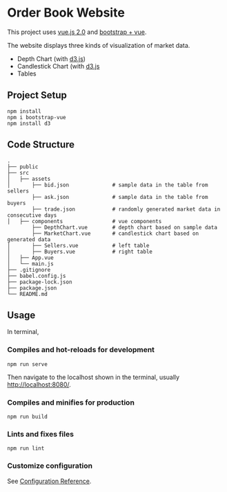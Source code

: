 # Order Book Website

This project uses [vue.js 2.0](https://vuejs.org/) and [bootstrap + vue](https://bootstrap-vue.js.org/).

The website displays three kinds of visualization of market data.
- Depth Chart (with [d3.js](https://d3js.org/))
- Candlestick Chart (with [d3.js]((https://d3js.org/))
- Tables 

## Project Setup

```
npm install
npm i bootstrap-vue
npm install d3
```

## Code Structure
```
.
├── public                   
├── src
│   ├── assets 
│       ├── bid.json              # sample data in the table from sellers
        ├── ask.json              # sample data in the table from buyers
        ├── trade.json            # randomly generated market data in consecutive days
│   ├── components                # vue components
        ├── DepthChart.vue        # depth chart based on sample data
        ├── MarketChart.vue       # candlestick chart based on generated data
│       ├── Sellers.vue           # left table
│       ├── Buyers.vue            # right table
│   ├── App.vue
│   └── main.js                               
├── .gitignore
├── babel.config.js
├── package-lock.json
├── package.json
└── README.md
```

## Usage

In terminal, 

### Compiles and hot-reloads for development
```
npm run serve
```
Then navigate to the localhost shown in the terminal, usually [http://localhost:8080/](http://localhost:8080/).

### Compiles and minifies for production
```
npm run build
```

### Lints and fixes files
```
npm run lint
```

### Customize configuration
See [Configuration Reference](https://cli.vuejs.org/config/).

